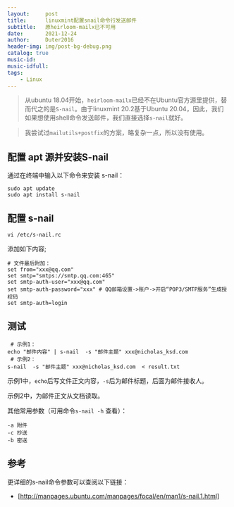 ```yaml
---
layout:     post
title:      linuxmint配置snail命令行发送邮件
subtitle:   原heirloom-mailx已不可用
date:       2021-12-24
author:     Duter2016
header-img: img/post-bg-debug.png
catalog: true
music-id: 
music-idfull: 
tags:
    - Linux
---
```


> 从ubuntu 18.04开始，`heirloom-mailx`已经不在Ubuntu官方源里提供，替而代之的是`S-nail`。由于linuxmint 20.2基于Ubuntu 20.04，因此，我们如果想使用shell命令发送邮件，我们直接选择`s-nail`就好。

> 我尝试过`mailutils+postfix`的方案，略复杂一点，所以没有使用。

## 配置 apt 源并安装S-nail


通过在终端中输入以下命令来安装 s-nail：
```
sudo apt update
sudo apt install s-nail
```

## 配置 s-nail

```
vi /etc/s-nail.rc
```

添加如下内容;

```
# 文件最后附加：
set from="xxx@qq.com"
set smtp="smtps://smtp.qq.com:465"
set smtp-auth-user="xxx@qq.com"
set smtp-auth-password="xxx" # QQ邮箱设置->账户->开启“POP3/SMTP服务”生成授权码
set smtp-auth=login
```

## 测试

```
 # 示例1：
echo "邮件内容" | s-nail  -s "邮件主题" xxx@nicholas_ksd.com
 # 示例2：
s-nail  -s "邮件主题" xxx@nicholas_ksd.com  < result.txt
```

示例1中，`echo`后写文件正文内容，`-s`后为邮件标题，后面为邮件接收人。

示例2中，为邮件正文从文档读取。

其他常用参数（可用命令`s-nail -h` 查看）：
```
-a 附件
-c 抄送
-b 密送
```

## 参考

更详细的s-nail命令参数可以查阅以下链接：

* [http://manpages.ubuntu.com/manpages/focal/en/man1/s-nail.1.html]
